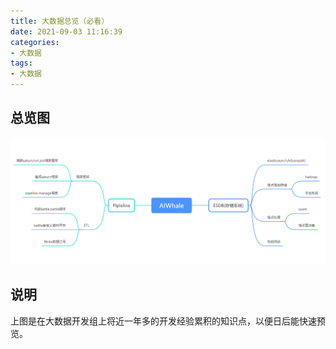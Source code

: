 ```yaml
---
title: 大数据总览（必看）
date: 2021-09-03 11:16:39
categories: 
- 大数据
tags:
- 大数据
---
```


## 总览图

![大数据总览图](/images/bdata/大数据总览.png)

## 说明

上图是在大数据开发组上将近一年多的开发经验累积的知识点，以便日后能快速预览。